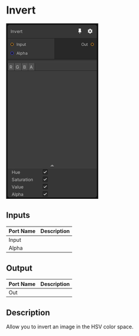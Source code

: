 # Invert
![Mixture.InvertNode](../../images/Mixture.InvertNode.png)
## Inputs
Port Name | Description
--- | ---
Input | 
Alpha | 

## Output
Port Name | Description
--- | ---
Out | 

## Description
Allow you to invert an image in the HSV color space.

